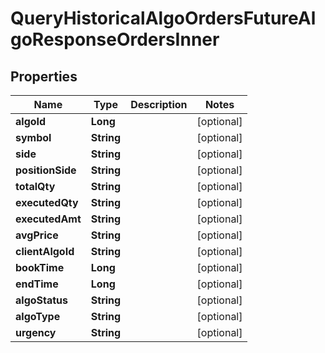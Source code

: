 

# QueryHistoricalAlgoOrdersFutureAlgoResponseOrdersInner


## Properties

| Name | Type | Description | Notes |
|------------ | ------------- | ------------- | -------------|
|**algoId** | **Long** |  |  [optional] |
|**symbol** | **String** |  |  [optional] |
|**side** | **String** |  |  [optional] |
|**positionSide** | **String** |  |  [optional] |
|**totalQty** | **String** |  |  [optional] |
|**executedQty** | **String** |  |  [optional] |
|**executedAmt** | **String** |  |  [optional] |
|**avgPrice** | **String** |  |  [optional] |
|**clientAlgoId** | **String** |  |  [optional] |
|**bookTime** | **Long** |  |  [optional] |
|**endTime** | **Long** |  |  [optional] |
|**algoStatus** | **String** |  |  [optional] |
|**algoType** | **String** |  |  [optional] |
|**urgency** | **String** |  |  [optional] |



